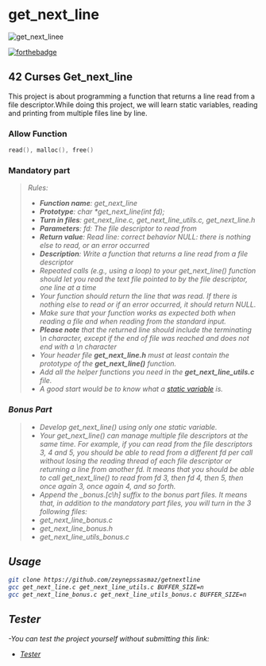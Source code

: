 # get_next_line

![get_next_linee](https://user-images.githubusercontent.com/91786686/209575703-7acaafd9-a636-46ad-9180-cae73e90640a.png)


[![forthebadge](https://forthebadge.com/images/badges/made-with-c.svg)](https://forthebadge.com)

## 42 Curses Get_next_line 

This project is about programming a function that returns a line
read from a file descriptor.While doing this project, we will learn static variables, reading and printing from multiple files line by line.

### Allow Function

```c
read(), malloc(), free()
```

### Mandatory part

> <i> Rules:
> - **Function name**: get_next_line
> - **Prototype**: char *get_next_line(int fd);
> - **Turn in files**: get_next_line.c, get_next_line_utils.c, get_next_line.h
> - **Parameters**: fd: The file descriptor to read from
> - **Return value**: Read line: correct behavior NULL: there is nothing else to read, or an error occurred
> - **Description**: Write a function that returns a line read from a
file descriptor
> - Repeated calls (e.g., using a loop) to your get_next_line() function should let you read the text file pointed to by the file descriptor, one line at a time
> - Your function should return the line that was read. If there is nothing else to read or if an error occurred, it should return NULL.
> - Make sure that your function works as expected both when reading a file and when reading from the standard input.
> - **Please note** that the returned line should include the terminating \n character, except if the end of file was reached and does not end with a \n character
> - Your header file **get_next_line.h** must at least contain the prototype of the **get_next_line()** function.
> - Add all the helper functions you need in the **get_next_line_utils.c** file.
> - A good start would be to know what a [static variable](https://www.geeksforgeeks.org/static-variables-in-c/) is.

### Bonus Part
> - Develop get_next_line() using only one static variable.
> - Your get_next_line() can manage multiple file descriptors at the same time.
For example, if you can read from the file descriptors 3, 4 and 5, you should be
able to read from a different fd per call without losing the reading thread of each
file descriptor or returning a line from another fd.
It means that you should be able to call get_next_line() to read from fd 3, then
fd 4, then 5, then once again 3, once again 4, and so forth.
> - Append the _bonus.[c\h] suffix to the bonus part files.
It means that, in addition to the mandatory part files, you will turn in the 3 following
files:
> - get_next_line_bonus.c
> - get_next_line_bonus.h
> - get_next_line_utils_bonus.c

## Usage
   
```sh
git clone https://github.com/zeynepssasmaz/getnextline
gcc get_next_line.c get_next_line_utils.c BUFFER_SIZE=n
gcc get_next_line_bonus.c get_next_line_utils_bonus.c BUFFER_SIZE=n
```
## Tester
-You can test the project yourself without submitting this link:
  - [Tester](https://github.com/Tripouille/gnlTester)


